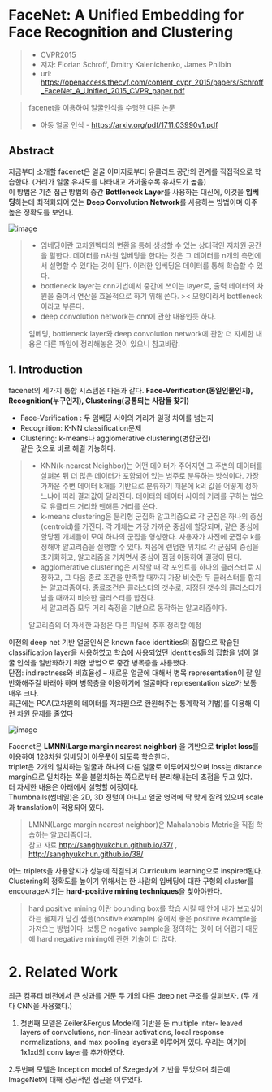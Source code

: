 # FaceNet: A Unified Embedding for Face Recognition and Clustering
> * CVPR2015
> * 저자: Florian Schroff, Dmitry Kalenichenko, James Philbin
> * url: https://openaccess.thecvf.com/content_cvpr_2015/papers/Schroff_FaceNet_A_Unified_2015_CVPR_paper.pdf


> facenet을 이용하여 얼굴인식을 수행한 다른 논문
> * 아동 얼굴 인식 - https://arxiv.org/pdf/1711.03990v1.pdf 

## Abstract
지금부터 소개할 facenet은 얼굴 이미지로부터 유클리드 공간의 관계를 직접적으로 학습한다. (거리가 얼굴 유사도를 나타내고 가까울수록 유사도가 높음)   
이 방법은 기존 접근 방법의 중간 **Bottleneck Layer**를 사용하는 대신에, 이것을 **임베딩**하는데 최적화되어 있는 **Deep Convolution Network**를 사용하는 방법이며 아주 높은 정확도를 보인다. 

![image](https://user-images.githubusercontent.com/67731178/126897715-84459892-b56c-44ac-8fe3-0f14df39762c.png)

> * 임베딩이란 고차원벡터의 변환을 통해 생성할 수 있는 상대적인 저차원 공간을 말한다. 데이터를 n차원 임베딩을 한다는 것은 그 데이터를 n개의 측면에서 설명할 수 있다는 것이 된다. 이러한 임베딩은 데이터를 통해 학습할 수 있다.   
> * bottleneck layer는 cnn기법에서 중간에 쓰이는 layer로, 출력 데이터의 차원을 줄여서 연산을 효율적으로 하기 위해 쓴다. >< 모양이라서 bottleneck이라고 부른다.   
> * deep convolution network는 cnn에 관한 내용인듯 하다.   
> 
> 임베딩, bottleneck layer와 deep convolution network에 관한 더 자세한 내용은 다른 파일에 정리해놓은 것이 있으니 참고바람.

## 1.	Introduction

facenet의 세가지 통합 시스템은 다음과 같다.
**Face-Verification(동일인물인지), Recognition(누구인지), Clustering(공통되는 사람들 찾기)**
* Face-Verification : 두 임베딩 사이의 거리가 일정 차이를 넘는지
* Recognition: K-NN classification문제
* Clustering: k-means나 agglomerative clustering(병합군집)   
같은 것으로 바로 해결 가능하다.

> * KNN(k-nearest Neighbor)는 어떤 데이터가 주어지면 그 주변의 데이터를 살펴본 뒤 더 많은 데이터가 포함되어 있는 범주로 분류하는 방식이다. 가장 가까운 주변 데이터 k개를 기반으로 분류하기 때문에 k의 값을 어떻게 정하느냐에 따라 결과값이 달라진다. 데이터와 데이터 사이의 거리를 구하는 법으로 유클리드 거리와 맨해튼 거리를 쓴다.
> * k-means clustering은 분리형 군집화 알고리즘으로 각 군집은 하나의 중심(centroid)를 가진다. 각 개체는 가장 가까운 중심에 할당되며, 같은 중심에 할당된 개체들이 모여 하나의 군집을 형성한다. 사용자가 사전에 군집수 k를 정해야 알고리즘을 실행할 수 있다. 처음에 랜덤한 위치로 각 군집의 중심을 초기화하고, 알고리즘을 거치면서 중심이 점점 이동하여 결정이 된다.
> * agglomerative clustering은 시작할 때 각 포인트를 하나의 클러스터로 지정하고, 그 다음 종료 조건을 만족할 때까지 가장 비슷한 두 클러스터를 합치는 알고리즘이다. 종료조건은 클러스터의 갯수로, 지정된 갯수의 클러스터가 남을 때까지 비슷한 클러스터를 합친다.   
> 세 알고리즘 모두 거리 측정을 기반으로 동작하는 알고리즘이다.
> 
> 알고리즘의 더 자세한 과정은 다른 파일에 추후 정리할 예정


이전의 deep net 기반 얼굴인식은 known face identities의 집합으로 학습된 classification layer을 사용하였고 학습에 사용되었던 identities들의 집합을 넘어 얼굴 인식을 일반화하기 위한 방법으로 중간 병목층을 사용했다.   
단점: indirectness와 비효율성 – 새로운 얼굴에 대해서 병목 representation이 잘 일반화해주길 바래야 하며 병목층을 이용하기에 얼굴마다 representation size가 보통 매우 크다.   
최근에는 PCA(고차원의 데이터를 저차원으로 환원해주는 통계학적 기법)를 이용해 이런 차원 문제를 줄였다


![image](https://user-images.githubusercontent.com/67731178/126897721-618a609d-0e3b-42c5-88b2-84100c15011b.png)

Facenet은 **LMNN(Large margin nearest neighbor)** 을 기반으로 **triplet loss**를 이용하여 128차원 임베딩이 아웃풋이 되도록 학습한다.   
triplet은 2개의 일치하는 얼굴과 하나의 다른 얼굴로 이루어져있으며 loss는 distance margin으로 일치하는 쪽을 불일치하는 쪽으로부터 분리해내는데 초점을 두고 있댜.   
더 자세한 내용은 아래에서 설명할 예정이다.   
Thumbnails(썸네일)은 2D, 3D 정렬이 아니고 얼굴 영역에 딱 맞게 잘려 있으며 scale과 translation이 적용되어 있다.
> LMNN(Large margin nearest neighbor)은  Mahalanobis Metric을 직접 학습하는 알고리즘이다.   
> 참고 자료 http://sanghyukchun.github.io/37/ , http://sanghyukchun.github.io/38/

어느 triplets을 사용할지가 성능에 직결되며 Curriculum learning으로 inspired된다.
Clustering의 정확도를 높이기 위해서는 한 사람의 임베딩에 대한 구형의 cluster를 encourage시키는 **hard-positive mining techniques**을 찾아야한다.
> hard positive mining 이란 bounding box를 학습 시킬 때 안에 내가 보고싶어하는 물체가 담긴 샘플(positive example) 중에서 좋은 positive example을 가져오는 방법이다.
> 보통은 negative sample을 정의하는 것이 더 어렵기 때문에 hard negative mining에 관한 기술이 더 많다.

# 2. Related Work
최근 컴퓨터 비전에서 큰 성과를 거둔 두 개의 다른 deep net 구조를 살펴보자. (두 개 다 CNN을 사용했다.)
1. 첫번째 모델은 Zeiler&Fergus Model에 기반을 둔 multiple inter- leaved layers of convolutions, non-linear activations, local response normalizations, and max pooling layers로 이루어져 있다. 우리는 여기에 1x1xd의 conv layer를 추가하였다.

2.두번째 모델은 Inception model of Szegedy에 기반을 두었으며 최근에 ImageNet에 대해 성공적인 접근을 이루었다.


